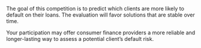 The goal of this competition is to predict which clients are more likely to default on their loans. The evaluation will favor solutions that are stable over time.

Your participation may offer consumer finance providers a more reliable and longer-lasting way to assess a potential client’s default risk.
